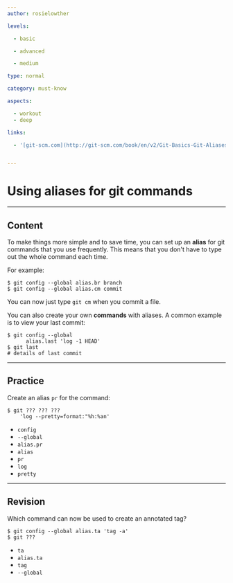 ```yaml
---
author: rosielowther

levels:

  - basic

  - advanced

  - medium

type: normal

category: must-know

aspects:

  - workout
  - deep

links:

  - '[git-scm.com](http://git-scm.com/book/en/v2/Git-Basics-Git-Aliases){website}'


---
```


# Using aliases for git commands

---
## Content

To make things more simple and to save time, you can set up an **alias** for git commands that you use frequently. This means that you don't have to type out the whole command each time.

For example:
```
$ git config --global alias.br branch
$ git config --global alias.cm commit
```
You can now just type `git cm` when you commit a file.

You can also create your own **commands** with aliases. A common example is to view your last commit:
```
$ git config --global 
      alias.last 'log -1 HEAD'
$ git last
# details of last commit
```

---
## Practice

Create an alias `pr` for the command:
```
$ git ??? ??? ???
    'log --pretty=format:"%h:%an'
```

* `config`
* `--global`
* `alias.pr`
* `alias`
* `pr`
* `log`
* `pretty`

---
## Revision

Which command can now be used to create an annotated tag?
```
$ git config --global alias.ta 'tag -a'
$ git ???
```

* `ta`
* `alias.ta`
* `tag`
* `--global`

 
